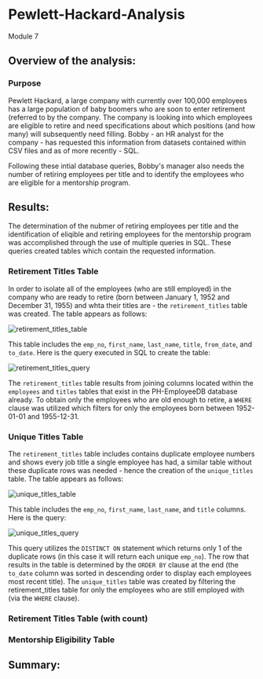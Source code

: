 # Pewlett-Hackard-Analysis
Module 7

## Overview of the analysis:

### Purpose
Pewlett Hackard, a large company with currently over 100,000 employees has a large population of baby boomers who are soon to enter retirement (referred to by the company. The company is looking into which employees are eligible to retire and need specifications about which positions (and how many) will subsequently need filling. Bobby - an HR analyst for the company - has requested this information from datasets contained within CSV files and as of more recently - SQL.

Following these intial database queries, Bobby's manager also needs the number of retiring employees per title and to identify the employees who are eligible for a mentorship program. 

## Results:

The determination of the nubmer of retiring employees per title and the identification of eliqible and retiring employees for the mentorship program was accomplished through the use of multiple queries in SQL. These queries created tables which contain the requested information.

### Retirement Titles Table
In order to isolate all of the employees (who are still employed) in the company who are ready to retire (born between January 1, 1952 and December 31, 1955) and whta their titles are - the `retirement_titles` table was created. The table appears as follows:

![retirement_titles_table](https://user-images.githubusercontent.com/107309793/182825255-a314accb-47b3-4c36-9aa9-80a4ff559064.png)

This table includes the `emp_no`, `first_name`, `last_name`, `title`, `from_date`, and `to_date`. Here is the query executed in SQL to create the table:

![retirement_titles_query](https://user-images.githubusercontent.com/107309793/182825590-d57ebabc-63e0-4b0f-ae77-f481fcee6e9f.png)

The `retirement_titles` table results from joining columns located within the `employees` and `titles` tables that exist in the PH-EmployeeDB database already. To obtain only the employees who are old enough to retire, a `WHERE` clause was utilized which filters for only the employees born between 1952-01-01 and 1955-12-31.

### Unique Titles Table

The `retirement_titles` table includes contains duplicate employee numbers and shows every job title a single employee has had, a similar table without these duplicate rows was needed - hence the creation of the `unique_titles` table. The table appears as follows:

![unique_titles_table](https://user-images.githubusercontent.com/107309793/182827301-128375b8-9339-4f64-82c7-5b246676fe87.png)

This table includes the `emp_no`, `first_name`, `last_name`, and `title` columns. Here is the query:

![unique_titles_query](https://user-images.githubusercontent.com/107309793/182828387-ce38c780-876a-48e5-aa8f-d6d1c8b31619.png)

This query utilizes the `DISTINCT ON` statement which returns only 1 of the duplicate rows (in this case it will return each unique `emp_no`). The row that results in the table is determined by the `ORDER BY` clause at the end (the `to_date` column was sorted in descending order to display each employees most recent title). The `unique_titles` table was created by filtering the retirement_titles table for only the employees who are still employed with (via the `WHERE` clause).

### Retirement Titles Table (with count)

### Mentorship Eligibility Table


## Summary:
